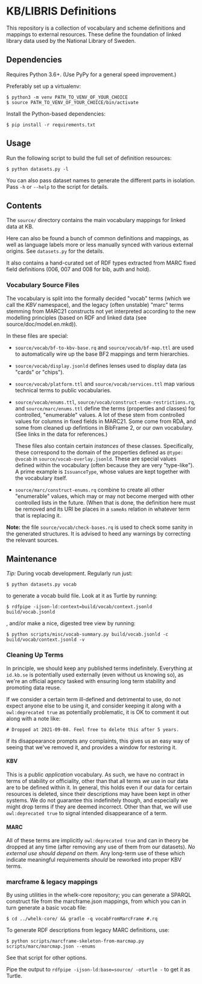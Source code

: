 # KB/LIBRIS Definitions

This repository is a collection of vocabulary and scheme definitions and
mappings to external resources. These define the foundation of linked library
data used by the National Library of Sweden.

## Dependencies

Requires Python 3.6+. (Use PyPy for a general speed improvement.)

Preferably set up a virtualenv:

    $ python3 -m venv PATH_TO_VENV_OF_YOUR_CHOICE
    $ source PATH_TO_VENV_OF_YOUR_CHOICE/bin/activate

Install the Python-based dependencies:

    $ pip install -r requirements.txt

## Usage

Run the following script to build the full set of definition resources:

    $ python datasets.py -l

You can also pass dataset names to generate the different parts in isolation.
Pass `-h` or `--help` to the script for details.

## Contents

The `source/` directory contains the main vocabulary mappings for linked data
at KB.

Here can also be found a bunch of common definitions and mappings, as well as
language labels more or less manually synced with various external origins. See
`datasets.py` for the details.

It also contains a hand-curated set of RDF types extracted from MARC fixed
field definitions (006, 007 and 008 for bib, auth and hold).

### Vocabulary Source Files

The vocabulary is split into the formally decided "vocab" terms (which we call
the *KBV* namespace), and the legacy (often unstable) "marc" terms stemming
from MARC21 constructs not yet interpreted according to the new modelling
principles (based on RDF and linked data (see source/doc/model.en.mkd)).

In  these files are special:

* `source/vocab/bf-to-kbv-base.rq` and `source/vocab/bf-map.ttl` are used to
  automatically wire up the base BF2 mappings and term hierarchies.

* `source/vocab/display.jsonld` defines lenses used to display data (as "cards"
  or "chips").

* `source/vocab/platform.ttl` and `source/vocab/services.ttl` map various
  technical terms to public vocabularies.

* `source/vocab/enums.ttl`, `source/vocab/construct-enum-restrictions.rq`,
  and `source/marc/enums.ttl` define the terms (properties and classes) for
  controlled, "enumerable" values. A lot of these stem from controlled values
  for columns in fixed fields in MARC21. Some come from RDA, and some from
  cleaned up defintions in BibFrame 2, or our own vocabulary. (See links in the
  data for references.)

  These files also contain certain *instances* of these classes. Specifically,
  these correspond to the domain of the properties defined as `@type: @vocab`
  in `source/vocab-overlay.jsonld`. These are special values defined within the
  vocabulary (often because they are very "type-like"). A prime example is
  `IssuanceType`, whose values are kept together with the vocabulary itself.

* `source/marc/construct-enums.rq` combine to create all other "enumerable"
  values, which may or may not become merged with other controlled lists in the
  future. (When that is done, the definition here must be removed and its URI
  be places in a `sameAs` relation in whatever term that is replacing it.

**Note:** the file `source/vocab/check-bases.rq` is used to check some sanity
in the generated structures. It is advised to heed any warnings by correcting
the relevant sources.

## Maintenance

*Tip:* During vocab development. Regularly run just:

    $ python datasets.py vocab

to generate a vocab build file. Look at it as Turtle by running:

    $ rdfpipe -ijson-ld:context=build/vocab/context.jsonld build/vocab.jsonld

, and/or make a nice, digested tree view by running:

    $ python scripts/misc/vocab-summary.py build/vocab.jsonld -c build/vocab/context.jsonld -v

### Cleaning Up Terms

In principle, we should keep any published terms indefinitely. Everything at
`id.kb.se` is potentially used externally (even without us knowing so), as
we're an official agency tasked with ensuring long term stability and promoting
data reuse.

If we consider a certain term ill-defined and detrimental to use, do not expect
anyone else to be using it, and consider keeping it along with a
`owl:deprecated true` as potentially problematic, it is OK to comment it out
along with a note like:

    # Dropped at 2021-09-08. Feel free to delete this after 5 years.

If its disappearance prompts any complaints, this gives us an easy way of
seeing that we've removed it, and provides a window for restoring it.

#### KBV

This is a public *application* vocabulary. As such, we have no contract in
terms of stability or officiality, other than that all terms *we* use in our
data are to be defined within it. In general, this holds even if our data for
certain resources is deleted, since their descriptions may have been kept in
other systems. We do not guarantee this indefinitely though, and especially we
might drop terms if they are deemed incorrect. Other than that, we will use
`owl:deprecated true` to signal intended disappearance of a term.

#### MARC

All of these terms are implicitly `owl:deprecated true` and can in theory be
dropped at any time (after removing any use of them from our datasets). *No
external use should depend on them.* Any long-term use of these which indicate
meaningful requirements *should* be reworked into proper KBV terms.

### marcframe & legacy mappings

By using utilities in the whelk-core repository; you can generate a SPARQL
construct file from the marcframe.json mappings, from which you can in turn
generate a basic vocab file:

    $ cd ../whelk-core/ && gradle -q vocabFromMarcFrame #.rq

To generate RDF descriptions from legacy MARC definitions, use:

    $ python scripts/marcframe-skeleton-from-marcmap.py scripts/marc/marcmap.json --enums

See that script for other options.

Pipe the output to `rdfpipe -ijson-ld:base=source/ -oturtle -` to get it as Turtle.
